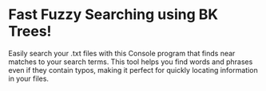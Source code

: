 # Fast Fuzzy Searching using BK Trees!
Easily search your .txt files with this Console program that finds near matches to your search terms. This tool helps you find words and phrases even if they contain typos, making it perfect for quickly locating information in your files.
